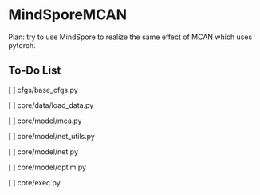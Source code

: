 # MindSporeMCAN

Plan: try to use MindSpore to realize the same effect of MCAN which uses pytorch.

## To-Do List

[ ] cfgs/base_cfgs.py

[ ] core/data/load_data.py

[ ] core/model/mca.py

[ ] core/model/net_utils.py

[ ] core/model/net.py

[ ] core/model/optim.py

[ ] core/exec.py
